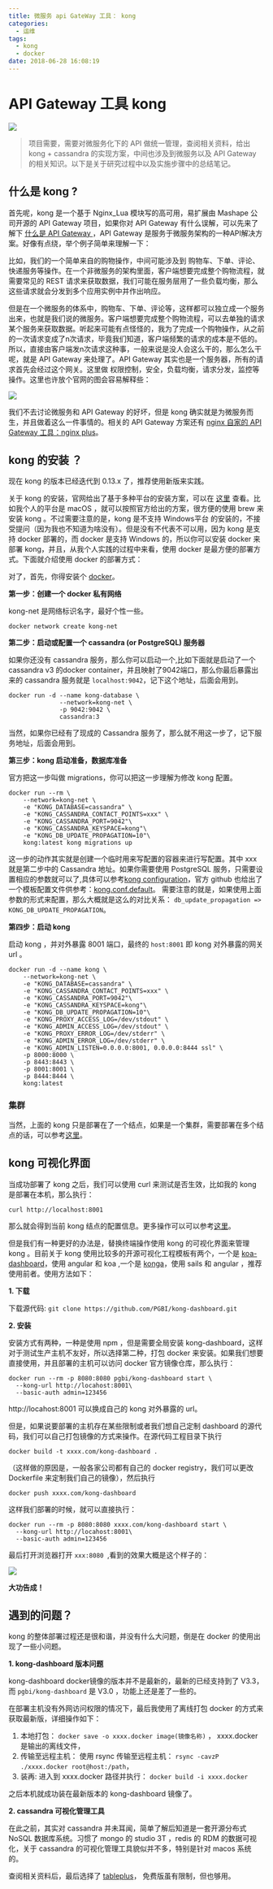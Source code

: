 ```yaml
---
title: 微服务 api GateWay 工具： kong
categories:
  - 运维
tags:
  - kong
  - docker
date: 2018-06-28 16:08:19
---
```


# API Gateway 工具 kong

![](http://ww1.sinaimg.cn/large/86c7c947gy1fsqtxszp0wj21h80j6772.jpg)

> 项目需要，需要对微服务化下的 API 做统一管理，查阅相关资料，给出 kong + cassandra 的实现方案，中间也涉及到微服务以及 API Gateway 的相关知识。以下是关于研究过程中以及实施步骤中的总结笔记。

## 什么是 kong ? 


首先呢，kong 是一个基于 Nginx_Lua 模块写的高可用，易扩展由 Mashape 公司开源的 API Gateway 项目，如果你对 API Gateway 有什么误解，可以先来了解下 [什么是 API Gateway ](https://www.kancloud.cn/good-rain/micro-services/248957)，API Gateway 是服务于微服务架构的一种API解决方案。好像有点绕，举个例子简单来理解一下： 

比如，我们的一个简单来自的购物操作，中间可能涉及到 购物车、下单、评论、快递服务等操作。在一个非微服务的架构里面，客户端想要完成整个购物流程，就需要常见的 REST 请求来获取数据，我们可能在服务层用了一些负载均衡，那么这些请求就会分发到多个应用实例中并作出响应。

但是在一个微服务的体系中，购物车、下单、评论等，这样都可以独立成一个服务出来，也就是我们说的微服务。客户端想要完成整个购物流程，可以去单独的请求某个服务来获取数据。听起来可能有点怪怪的，我为了完成一个购物操作，从之前的一次请求变成了n次请求，毕竟我们知道，客户端频繁的请求的成本是不低的。所以，直接由客户端发n次请求这种事，一般来说是没人会这么干的，那么怎么干呢，就是 API Gateway 来处理了。API Gateway 其实也是一个服务器，所有的请求首先会经过这个网关。这里做 权限控制，安全，负载均衡，请求分发，监控等操作。这里也许放个官网的图会容易解释些：

![](http://ww1.sinaimg.cn/large/86c7c947gy1fsqtusglhvj21s40iojub.jpg)

我们不去讨论微服务和 API Gateway 的好坏，但是 kong 确实就是为微服务而生，并且做着这么一件事情的。相关的 API Gateway 方案还有 [nginx 自家的 API Gateway 工具：nginx plus](https://www.nginx.com/solutions/api-gateway/)。


## kong 的安装 ？

现在 kong 的版本已经迭代到 0.13.x 了，推荐使用新版来实践。

关于 kong 的安装，官网给出了基于多种平台的安装方案，可以在 [这里](https://konghq.com/install/) 查看。比如我个人的平台是 macOS ，就可以按照官方给出的方案，很方便的使用 brew 来安装 kong 。不过需要注意的是，kong 是不支持 Windows平台 的安装的，不接受提问（因为我也不知道为啥没有）。但是没有不代表不可以用，因为 kong 是支持 docker 部署的，而 docker 是支持 Windows 的，所以你可以安装 docker 来部署 kong，并且，从我个人实践的过程中来看，使用 docker 是最方便的部署方式。下面就介绍使用 docker 的部署方式：

对了，首先，你得安装个 [docker](https://www.docker.com/)。

**第一步：创建一个 docker 私有网络**

kong-net 是网络标识名字，最好个性一些。

```
docker network create kong-net
```

**第二步：启动或配置一个 cassandra (or PostgreSQL) 服务器**

如果你还没有 cassandra 服务，那么你可以启动一个,比如下面就是启动了一个 cassandra v3 的docker container，并且映射了9042端口，那么你最后暴露出来的 cassandra 服务就是 `localhost:9042`，记下这个地址，后面会用到。

```
docker run -d --name kong-database \
              --network=kong-net \
              -p 9042:9042 \
              cassandra:3
```

当然，如果你已经有了现成的 Cassandra 服务了，那么就不用这一步了，记下服务地址，后面会用到。

**第三步：kong 启动准备，数据库准备**

官方把这一步叫做 migrations，你可以把这一步理解为修改 kong 配置。

```
docker run --rm \
    --network=kong-net \
    -e "KONG_DATABASE=cassandra" \
    -e "KONG_CASSANDRA_CONTACT_POINTS=xxx" \
    -e "KONG_CASSANDRA_PORT=9042"\
    -e "KONG_CASSANDRA_KEYSPACE=kong"\
    -e "KONG_DB_UPDATE_PROPAGATION=10"\
    kong:latest kong migrations up
```

这一步的动作其实就是创建一个临时用来写配置的容器来进行写配置。其中 xxx 就是第二步中的 Cassandra 地址。如果你需要使用 PostgreSQL 服务，只需要设置相应的参数就可以了,具体可以参考[kong configuration](https://docs.konghq.com/0.13.x/configuration/)，官方 github 也给出了一个模板配置文件供参考：[kong.conf.default](https://github.com/Kong/kong/blob/master/kong.conf.default)。 需要注意的就是，如果使用上面参数的形式来配置，那么大概就是这么的对比关系： `db_update_propagation => KONG_DB_UPDATE_PROPAGATION`。

**第四步：启动 kong**

启动 kong ，并对外暴露 8001 端口，最终的 `host:8001` 即 kong 对外暴露的网关 url 。

```
docker run -d --name kong \
    --network=kong-net \
    -e "KONG_DATABASE=cassandra" \
    -e "KONG_CASSANDRA_CONTACT_POINTS=xxx" \
    -e "KONG_CASSANDRA_PORT=9042"\
    -e "KONG_CASSANDRA_KEYSPACE=kong"\
    -e "KONG_DB_UPDATE_PROPAGATION=10"\
    -e "KONG_PROXY_ACCESS_LOG=/dev/stdout" \
    -e "KONG_ADMIN_ACCESS_LOG=/dev/stdout" \
    -e "KONG_PROXY_ERROR_LOG=/dev/stderr" \
    -e "KONG_ADMIN_ERROR_LOG=/dev/stderr" \
    -e "KONG_ADMIN_LISTEN=0.0.0.0:8001, 0.0.0.0:8444 ssl" \
    -p 8000:8000 \
    -p 8443:8443 \
    -p 8001:8001 \
    -p 8444:8444 \
    kong:latest
```


### 集群

当然，上面的 kong 只是部署在了一个结点，如果是一个集群，需要部署在多个结点的话，可以参考[这里](https://docs.konghq.com/0.13.x/clustering/#multiple-nodes-kong-clusters)。

## kong 可视化界面

当成功部署了 kong 之后，我们可以使用 curl 来测试是否生效，比如我的 kong 是部署在本机，那么执行：

```
curl http://localhost:8001
```

那么就会得到当前 kong 结点的配置信息。更多操作可以可以参考[这里](https://docs.konghq.com/0.13.x/admin-api/)。

但是我们有一种更好的办法是，替换终端操作使用 kong 的可视化界面来管理 kong 。目前关于 kong 使用比较多的开源可视化工程模板有两个，一个是 [koa-dashboard](https://github.com/PGBI/kong-dashboard)，使用 angular 和 koa ,一个是 [konga](https://github.com/pantsel/konga)，使用 sails 和 angular ，推荐使用前者。使用方法如下：

**1. 下载**

下载源代码: `git clone https://github.com/PGBI/kong-dashboard.git`

**2. 安装**

安装方式有两种，一种是使用 npm ，但是需要全局安装 kong-dashboard，这样对于测试生产主机不友好，所以选择第二种，打包 docker 来安装。如果我们想要直接使用，并且部署的主机可以访问 docker 官方镜像仓库，那么执行：

```
docker run --rm -p 8080:8080 pgbi/kong-dashboard start \
  --kong-url http://locahost:8001\
  --basic-auth admin=123456
```
http://locahost:8001 可以换成自己的 kong 对外暴露的 url。

但是，如果说要部署的主机存在某些限制或者我们想自己定制 dashboard 的源代码，我们可以自己打包镜像的方式来操作。在源代码工程目录下执行 

```docker build -t xxxx.com/kong-dashboard .```

（这样做的原因是，一般各家公司都有自己的 docker registry，我们可以更改 Dockerfile 来定制我们自己的镜像），然后执行

```
docker push xxxx.com/kong-dashboard
```

这样我们部署的时候，就可以直接执行：

```
docker run --rm -p 8080:8080 xxxx.com/kong-dashboard start \
  --kong-url http://locahost:8001\
  --basic-auth admin=123456
```

最后打开浏览器打开 `xxx:8080 `,看到的效果大概是这个样子的：

![](http://ww1.sinaimg.cn/large/86c7c947gy1fsquhlol2dj22wi1o2qdu.jpg)

**大功告成！**




## 遇到的问题？

kong 的整体部署过程还是很和谐，并没有什么大问题，倒是在 docker 的使用出现了一些小问题。

**1. kong-dashboard 版本问题**
 
kong-dashboard docker镜像的版本并不是最新的，最新的已经支持到了 V3.3， 而 `pgbi/kong-dashboard` 是 V3.0 ，功能上还是差了一些的。

在部署主机没有外网访问权限的情况下，最后我使用了离线打包 docker 的方式来获取最新版，详细操作如下：

1. 本地打包： `docker save -o xxxx.docker image(镜像名称)` ， xxxx.docker 是输出的离线文件，
2. 传输至远程主机： 使用 rsync 传输至远程主机： `rsync -cavzP ./xxxx.docker root@host:/path`，
3. 装再: 进入到 xxxx.docker 路径并执行： `docker build -i xxxx.docker`

之后本机就成功装在最新版本的 kong-dashboard 镜像了。 

**2. cassandra 可视化管理工具**

在此之前，其实对 cassandra 并未耳闻，简单了解后知道是一套开源分布式 NoSQL 数据库系统。习惯了 mongo 的 studio 3T ，redis 的 RDM 的数据可视化，关于 cassandra 的可视化管理工具貌似并不多，特别是针对 macos 系统的。

查阅相关资料后，最后选择了 [tableplus](https://tableplus.io/)， 免费版虽有限制，但也够用。




